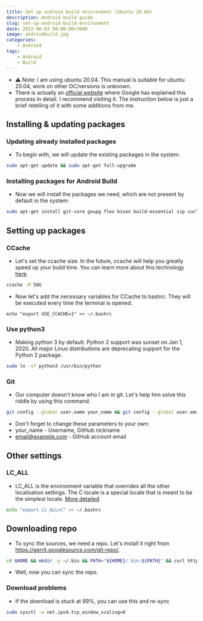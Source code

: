 ```yaml
---
title: Set up android build environment (Ubuntu 20.04)
description: Android build guide
slug: set-up-android-build-environment
date: 2022-06-03 00:00:00+3000
image: androidbuild.jpg
categories:
    - Android
tags:
    - Android
    - Build
---
```


- ⚠️ Note: I am using ubuntu 20.04. This manual is suitable for ubuntu 20.04, work on other OC/versions is unknown.
- There is actually an [official website](https://source.android.com/setup) where Google has explained this process in detail. I recommend visiting it. The instruction below is just a brief retelling of it with some additions from me.

## Installing & updating packages
### Updating already installed packages
- To begin with, we will update the existing packages in the system:
```bash
sudo apt-get update && sudo apt-get full-upgrade
```

### Installing packages for Android Build
- Now we will install the packages we need, which are not present by default in the system:
```bash
sudo apt-get install git-core gnupg flex bison build-essential zip curl zlib1g-dev gcc-multilib g++-multilib libc6-dev-i386 libncurses5 lib32ncurses5-dev x11proto-core-dev libx11-dev lib32z-dev libgl1-mesa-dev libxml2-utils xsltproc unzip fontconfig bc ccache git imagemagick lib32readline-dev lib32z1-dev liblz4-tool pngquant libncurses5-dev libsdl1.2-dev libssl-dev libxml2 lzop pngcrush rsync schedtool squashfs-tools openjdk-8-jdk p7zip-full meld brotli qt5-qmake android-tools-adb android-tools-fastboot python3-networkx python3-pip texinfo maven swapspace m4
```

## Setting up packages
### CCache
- Let's set the ccache size. In the future, ccache will help you greatly speed up your build time. You can learn more about this technology [here](https://en.wikipedia.org/wiki/Cache_(computing)).
```bash
ccache -M 50G
```
- Now let's add the necessary variables for CCache to bashrc. They will be executed every time the terminal is opened.
```
echo "export USE_CCACHE=1" >> ~/.bashrc
```
### Use python3
- Making python 3 by default. Python 2 support was sunset on Jan 1, 2020. All major Linux distributions are deprecating support for the Python 2 package.

```bash
sudo ln -sf python3 /usr/bin/python
```

### Git
- Our computer doesn't know who I am in git. Let's help him solve this riddle by using this command.
```bash
git config --global user.name your_name && git config --global user.email email@example.com
```
- Don't forget to change these parameters to your own:
- your_name - Username, GitHub nickname
- email@example.com - GitHub account email


## Other settings
### LC_ALL
- LC_ALL is the environment variable that overrides all the other localisation settings. The C locale is a special locale that is meant to be the simplest locale. [More detailed](https://unix.stackexchange.com/questions/87745/what-does-lc-all-c-do/87763#87763)
```bash
echo "export LC_ALL=C" >> ~/.bashrc
```

## Downloading repo
- To sync the sources, we need a repo. Let's install it right from https://gerrit.googlesource.com/git-repo/.
```bash
cd $HOME && mkdir -p ~/.bin && PATH="${HOME}/.bin:${PATH}" && curl https://storage.googleapis.com/git-repo-downloads/repo > ~/.bin/repo && chmod a+rx ~/.bin/repo
```
- Well, now you can sync the repo.

### Download problems
- If the download is stuck at 99%, you can use this and re-sync
```bash
sudo sysctl -w net.ipv4.tcp_window_scaling=0
```
